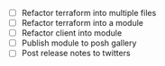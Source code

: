 - [ ] Refactor terraform into multiple files
- [ ] Refactor terraform into a module
- [ ] Refactor client into module
- [ ] Publish module to posh gallery
- [ ] Post release notes to twitters
